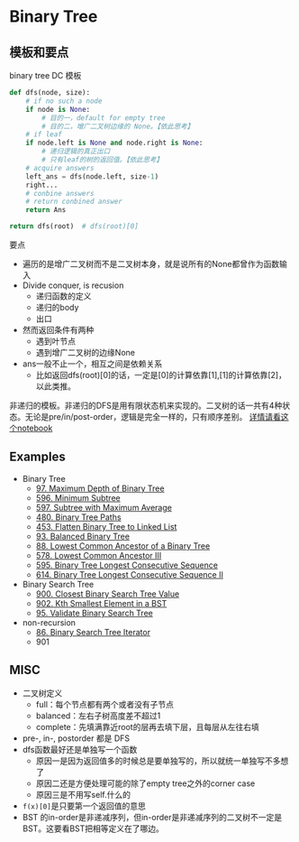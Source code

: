 # Binary Tree

## 模板和要点
binary tree DC 模板
```python
def dfs(node, size):
    # if no such a node
    if node is None:
        # 目的一，default for empty tree
        # 目的二，增广二叉树边缘的 None。【依此思考】
    # if leaf
    if node.left is None and node.right is None:
        # 递归逻辑的真正出口
        # 只有leaf的树的返回值。【依此思考】
    # acquire answers
    left_ans = dfs(node.left, size-1)
    right...
    # conbine answers
    # return conbined answer
    return Ans

return dfs(root)  # dfs(root)[0]
```
要点
- 遍历的是增广二叉树而不是二叉树本身，就是说所有的None都曾作为函数输入
- Divide conquer, is recusion
    - 递归函数的定义
    - 递归的body
    - 出口
- 然而返回条件有两种
    - 遇到叶节点
    - 遇到增广二叉树的边缘None
- ans一般不止一个，相互之间是依赖关系
    - 比如返回dfs(root)[0]的话，一定是[0]的计算依靠[1],[1]的计算依靠[2]，以此类推。

非递归的模板。非递归的DFS是用有限状态机来实现的。二叉树的话一共有4种状态。无论是pre/in/post-order，逻辑是完全一样的，只有顺序差别。
[详情请看这个notebook](misc/fsa_dsf.ipynb)

## Examples

- Binary Tree
    - [97. Maximum Depth of Binary Tree](lint97.md)
    - [596. Minimum Subtree](lint596.md)
    - [597. Subtree with Maximum Average](lint597.md)
    - [480. Binary Tree Paths](lint480.md)
    - [453. Flatten Binary Tree to Linked List](lint453.md)
    - [93. Balanced Binary Tree](lint93.md)
    - [88. Lowest Common Ancestor of a Binary Tree](lint88.md)
    - [578. Lowest Common Ancestor III](lint578.md)
    - [595. Binary Tree Longest Consecutive Sequence](lint595.md)
    - [614. Binary Tree Longest Consecutive Sequence II](lint614.md)
- Binary Search Tree
    - [900. Closest Binary Search Tree Value](lint900.md)
    - [902. Kth Smallest Element in a BST](lint902.md)
    - [95. Validate Binary Search Tree](lint95.md)
- non-recursion
    - [86. Binary Search Tree Iterator](lint86.md)
    - 901


## MISC
- 二叉树定义
    - full：每个节点都有两个或者没有子节点
    - balanced：左右子树高度差不超过1
    - complete：先填满靠近root的层再去填下层，且每层从左往右填
- pre-, in-, postorder 都是 DFS
- dfs函数最好还是单独写一个函数
    - 原因一是因为返回值多的时候总是要单独写的，所以就统一单独写不多想了
    - 原因二还是方便处理可能的除了empty tree之外的corner case
    - 原因三是不用写self.什么的
- ```f(x)[0]```是只要第一个返回值的意思
- BST 的in-order是非递减序列，但in-order是非递减序列的二叉树不一定是BST。这要看BST把相等定义在了哪边。